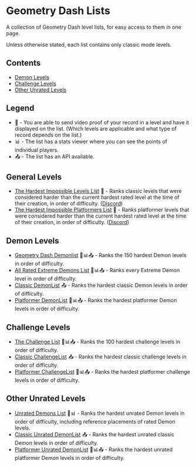 # Geometry Dash Lists

A collection of Geometry Dash level lists, for easy access to them in one page.

Unless otherwise stated, each list contains only classic mode levels.

## Contents

- [Demon Levels](#demon-levels)
- [Challenge Levels](#challenge-levels)
- [Other Unrated Levels](#other-unrated-levels)

## Legend

- 🎥 - You are able to send video proof of your record in a level and have it displayed on the list. (Which levels are applicable and what type of record depends on the list.)
- 📊 - The list has a stats viewer where you can see the points of individual players.
- 📤 - The list has an API available.

## General Levels

- [The Hardest Impossible Levels List](https://docs.google.com/document/d/1byBf60vW_Tq7TjQPyniBxQ1Iw9CtSURJU4_Cl1IziqY/edit) 🎥 - Ranks classic levels that were considered harder than the current hardest rated level at the time of their creation, in order of difficulty. ([Discord](https://discord.gg/MHx4Nbp))
- [The Hardest Impossible Platformers List](https://docs.google.com/document/u/1/d/12HALhwObb3ER4K411XcSN8z1340Bd07acOk10aURttQ/edit) 🎥 - Ranks platformer levels that were considered harder than the current hardest rated level at the time of their creation, in order of difficulty. ([Discord](https://discord.gg/MHx4Nbp))

## Demon Levels

- [Geometry Dash Demonlist](https://pointercrate.com/demonlist/) 🎥📊📤 - Ranks the 150 hardest Demon levels in order of difficulty.
- [All Rated Extreme Demons List](https://aredl.net/) 🎥📊📤 - Ranks every Extreme Demon level in order of difficulty.
- [Classic DemonList](https://www.demonlist.com/classic/rated) 📤 - Ranks the hardest classic Demon levels in order of difficulty.
- [Platformer DemonList](https://www.demonlist.com/platformer/rated) 🎥📊📤 - Ranks the hardest platformer Demon levels in order of difficulty.

## Challenge Levels

- [The Challenge List](https://challengelist.gd/challenges/) 🎥📊📤 - Ranks the 100 hardest challenge levels in order of difficulty.
- [Classic ChallengeList](https://www.demonlist.com/classic/challenge) 📤 - Ranks the hardest classic challenge levels in order of difficulty.
- [Platformer ChallengeList](https://www.demonlist.com/classic/challenge) 🎥📊📤 - Ranks the hardest platformer challenge levels in order of difficulty.

## Other Unrated Levels

- [Unrated Demons List](https://udl.pages.dev/#/) 🎥📊 - Ranks the hardest unrated Demon levels in order of difficulty, including reference placements of rated Demon levels.
- [Classic Unrated DemonList](https://www.demonlist.com/classic/unrated) 📤 - Ranks the hardest unrated classic Demon levels in order of difficulty.
- [Platformer Unrated DemonList](https://www.demonlist.com/platformer/unrated) 🎥📊📤 - Ranks the hardest unrated platformer Demon levels in order of difficulty.
